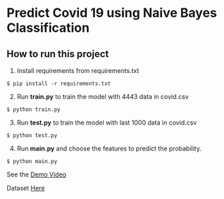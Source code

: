 # Predict Covid 19 using Naive Bayes Classification

## How to run this project
1. Install requirements from requirements.txt
``` 
$ pip install -r requirements.txt
```

2. Run <b>train.py</b> to train the model with 4443 data in covid.csv
```
$ python train.py
```

3. Run <b>test.py</b> to train the model with last 1000 data in covid.csv
```
$ python test.py
```

4. Run <b>main.py</b> and choose the features to predict the probability.
```
$ python main.py
```

See the <a href="https://drive.google.com/file/d/1N64YR8kU8mBZZDOp1GU230hlP31Rmzj4/view?usp=share_link">Demo Video</a>


Dataset <a href="https://www.kaggle.com/datasets/jayaprakashpondy/coviddataset">Here</a>